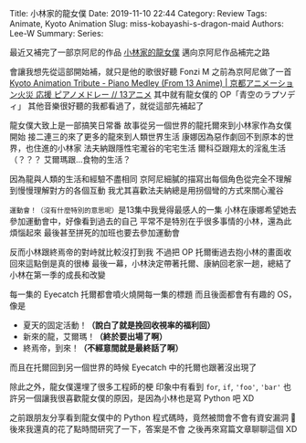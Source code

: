Title: 小林家的龍女僕
Date: 2019-11-10 22:44
Category: Review
Tags: Animate, Kyoto Animation
Slug: miss-kobayashi-s-dragon-maid
Authors: Lee-W
Summary:
Series:

最近又補完了一部京阿尼的作品 [小林家的龍女僕](https://zh.wikipedia.org/wiki/%E5%B0%8F%E6%9E%97%E5%AE%B6%E7%9A%84%E9%BE%8D%E5%A5%B3%E5%83%95)
邁向京阿尼作品補完之路

<!--more-->

會讓我想先從這部開始補，就只是他的歌很好聽
Fonzi M 之前為京阿尼做了一首 [Kyoto Animation Tribute - Piano Medley (From 13 Anime) | 京都アニメーション火災 応援 ピアノメドレー // 13アニメ](https://www.youtube.com/watch?v=gXEUZP59BTM&list=RDgXEUZP59BTM&start_radio=1)
其中就有龍女僕的 OP「青空のラプソディ」
其他音樂很好聽的我都看過了，就從這部先補起了

龍女僕大致上是一部搞笑日常番
故事從另一個世界的龍托爾來到小林家作為女僕開始
接二連三的來了更多的龍來到人類世界生活
康娜因為惡作劇回不到原本的世界，也住進的小林家
法夫納跟隱性宅瀧谷的宅宅生活
爾科亞跟翔太的淫亂生活（？？？
艾爾瑪跟...食物的生活？

因為龍與人類的生活和經驗不盡相同
京阿尼細膩的描寫出每個角色從完全不理解到慢慢理解對方的各個互動
我尤其喜歡法夫納總是用拐個彎的方式來關心瀧谷

`運動會！（沒有什麼特別的意思呢）`是13集中我覺得最感人的一集
小林在康娜希望她去參加運動會中，好像看到過去的自己
平常不是特別在乎很多事情的小林，還為此煩惱起來
最後甚至拼死的加班也要去參加運動會

反而小林跟終焉帝的對峙就比較沒打到我
不過把 OP 托爾衝過去抱小林的畫面收回來這點倒是真的很棒
最後一幕，小林決定帶著托爾、康納回老家一趟，總結了小林在第一季的成長和改變

每一集的 Eyecatch 托爾都會噴火燒開每一集的標題
而且後面都會有有趣的 OS，像是

* 夏天的固定活動！**（說白了就是挽回收視率的福利回）**
* 新來的龍，艾爾瑪！**（終於要出場了啊）**
* 終焉帝，到來！**（不經意間就是最終話了啊）**

而且在托爾回到另一個世界的時候
Eyecatch 中的托爾也跟著沒出現了

除此之外，龍女僕還埋了很多工程師的梗
印象中有看到 `for`, `if`, `'foo'`, `'bar'`
也許另一個讓我很喜歡龍女僕的原因，是因為小林也是寫 Python 吧 XD

之前跟朋友分享看到龍女僕中的 Python 程式碼時，竟然被問會不會有資安漏洞 🤔
後來我還真的花了點時間研究了一下，答案是不會
之後再來寫篇文章聊聊這個 XD
